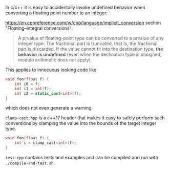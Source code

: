 In c/c++ it is easy to accidentally invoke undefined behavior when converting a floating point number to an integer:

https://en.cppreference.com/w/cpp/language/implicit_conversion section "Floating–integral conversions":
> A prvalue of floating-point type can be converted to a prvalue of any integer type. The fractional part is truncated, that is, the fractional part is discarded. If the value cannot fit into the destination type, **the behavior is undefined** (even when the destination type is unsigned, modulo arithmetic does not apply).


This applies to innocuous looking code like

```c++
void foo(float f) {
    int i0 = f;
    int i1 = int(f);
    int i2 = static_cast<int>(f);
}
```

which does not even generate a warning.

`clamp-cast.hpp` is a c++17 header that makes it easy to safely perform such conversions by clamping the value into the bounds of the target integer type.

```c++
void foo(float f) {
    int i = clamp_cast<int>(f);
}
```

`test.cpp` contains tests and examples and can be compiled and run with `./compile-and-test.sh`.
